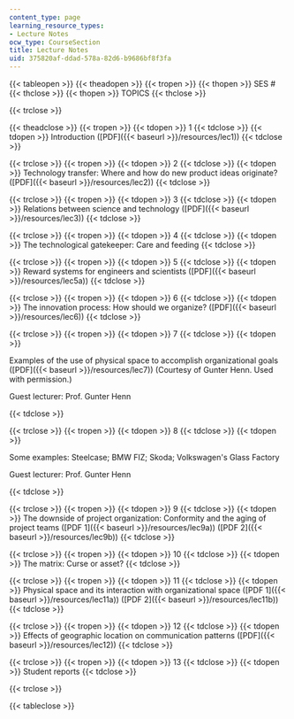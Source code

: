 ```yaml
---
content_type: page
learning_resource_types:
- Lecture Notes
ocw_type: CourseSection
title: Lecture Notes
uid: 375820af-ddad-578a-82d6-b9686bf8f3fa
---
```


{{< tableopen >}}
{{< theadopen >}}
{{< tropen >}}
{{< thopen >}}
SES #
{{< thclose >}}
{{< thopen >}}
TOPICS
{{< thclose >}}

{{< trclose >}}

{{< theadclose >}}
{{< tropen >}}
{{< tdopen >}}
1
{{< tdclose >}}
{{< tdopen >}}
Introduction ([PDF]({{< baseurl >}}/resources/lec1))
{{< tdclose >}}

{{< trclose >}}
{{< tropen >}}
{{< tdopen >}}
2
{{< tdclose >}}
{{< tdopen >}}
Technology transfer: Where and how do new product ideas originate? ([PDF]({{< baseurl >}}/resources/lec2))
{{< tdclose >}}

{{< trclose >}}
{{< tropen >}}
{{< tdopen >}}
3
{{< tdclose >}}
{{< tdopen >}}
Relations between science and technology ([PDF]({{< baseurl >}}/resources/lec3))
{{< tdclose >}}

{{< trclose >}}
{{< tropen >}}
{{< tdopen >}}
4
{{< tdclose >}}
{{< tdopen >}}
The technological gatekeeper: Care and feeding
{{< tdclose >}}

{{< trclose >}}
{{< tropen >}}
{{< tdopen >}}
5
{{< tdclose >}}
{{< tdopen >}}
Reward systems for engineers and scientists ([PDF]({{< baseurl >}}/resources/lec5a))
{{< tdclose >}}

{{< trclose >}}
{{< tropen >}}
{{< tdopen >}}
6
{{< tdclose >}}
{{< tdopen >}}
The innovation process: How should we organize? ([PDF]({{< baseurl >}}/resources/lec6))
{{< tdclose >}}

{{< trclose >}}
{{< tropen >}}
{{< tdopen >}}
7
{{< tdclose >}}
{{< tdopen >}}


Examples of the use of physical space to accomplish organizational goals ([PDF]({{< baseurl >}}/resources/lec7)) (Courtesy of Gunter Henn. Used with permission.)

Guest lecturer: Prof. Gunter Henn


{{< tdclose >}}

{{< trclose >}}
{{< tropen >}}
{{< tdopen >}}
8
{{< tdclose >}}
{{< tdopen >}}


Some examples: Steelcase; BMW FIZ; Skoda; Volkswagen's Glass Factory

Guest lecturer: Prof. Gunter Henn


{{< tdclose >}}

{{< trclose >}}
{{< tropen >}}
{{< tdopen >}}
9
{{< tdclose >}}
{{< tdopen >}}
The downside of project organization: Conformity and the aging of project teams ([PDF 1]({{< baseurl >}}/resources/lec9a)) ([PDF 2]({{< baseurl >}}/resources/lec9b))
{{< tdclose >}}

{{< trclose >}}
{{< tropen >}}
{{< tdopen >}}
10
{{< tdclose >}}
{{< tdopen >}}
The matrix: Curse or asset?
{{< tdclose >}}

{{< trclose >}}
{{< tropen >}}
{{< tdopen >}}
11
{{< tdclose >}}
{{< tdopen >}}
Physical space and its interaction with organizational space ([PDF 1]({{< baseurl >}}/resources/lec11a)) ([PDF 2]({{< baseurl >}}/resources/lec11b))
{{< tdclose >}}

{{< trclose >}}
{{< tropen >}}
{{< tdopen >}}
12
{{< tdclose >}}
{{< tdopen >}}
Effects of geographic location on communication patterns ([PDF]({{< baseurl >}}/resources/lec12))
{{< tdclose >}}

{{< trclose >}}
{{< tropen >}}
{{< tdopen >}}
13
{{< tdclose >}}
{{< tdopen >}}
Student reports
{{< tdclose >}}

{{< trclose >}}

{{< tableclose >}}